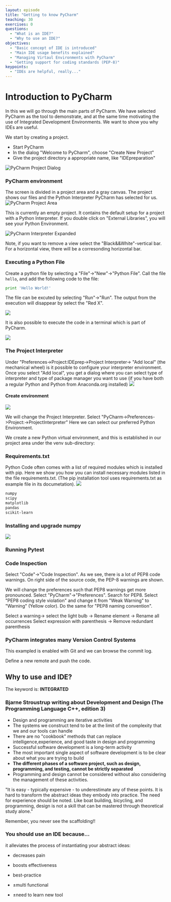 ```yaml
---
layout: episode
title: "Getting to know PyCharm"
teaching: 30
exercises: 0
questions:
  - "What is an IDE?"
  - "Why to use an IDE?"
objectives:
  - "Basic concept of IDE is introduced"
  - "Main IDE usage benefits explained"
  - "Managing Virtaul Environments with PyCharm"
  - "Getting support for coding standards (PEP-8)"
keypoints:
  - "IDEs are helpful, really..."
---
```


# Introduction to PyCharm

In this we will go through the main parts of PyCharm. We have selected PyCharm as the tool to demonstrate,
and at the same time motivating the use of Integrated Development Environments. We want to show you why
IDEs are useful.

We start by creating a project.
 - Start PyCharm
 - In the dialog "Welcome to PyCharm", choose "Create New Project"
-  Give the project directory a appropriate name, like "IDEpreparation"

![PyCharm Project Dialog](../img/PyC_proj_dialog.png)

### PyCharm environment
The screen is divided in a project area and a gray canvas. The project shows our files and the
Python Interpreter PyCharm has selected for us.
![PyCharm Project Area](../img/PyC_project_area.png)

This is currently an empty project. It contains the default setup for a project with a Python Interpreter.
If you double click on "External Libraries", you will see your Python Environment.

![PyCharm Interpreter Expanded](../img/PyC_py_expand.png)

Note, if you want to remove a view select the "Black&&White"-vertical bar. For a horizontal view,
there will be a corresonding horizontal bar.

### Executing a Python File
Create a python file by selecting a "File"->"New"->"Python File". Call the file `hello`, and add the following
code to the file:

```python
print 'Hello World!'
```
The file can be excuted by selecting "Run"->"Run". The output from the execution will disappear
by select the "Red X".

![](../img/PyC_run.png)

It is also possible to execute the code in a terminal which is part of PyCharm.

![](../img/PyC_hw.png)


### The Project Interpreter
Under "Preferences->Project:IDEprep->Project Interpreter-> "Add local" (the mechanical wheel) is it possible
to configure your interpreter environment. Once you select "Add local", you get a dialog where you can
select type of interpreter and type of package manager you want to use (if you have both a regular Python 
and Python from Anaconda.org installed)
![](../img/PyC_local_py_interpreter.png)
#### Create environment
![](../img/PyC_cr_conda_env.png)

We will change the Project Interpreter.
Select "PyCharm->Preferences->Project:<project-name>->ProjectInterpreter"
Here we can select our preferred  Python Environment.

We create a new Python virtual environment, and this is established in our project area under
the venv sub-directory:

### Requirements.txt
Python Code often comes with a list of required modules which is installed with pip. Here we show you
how you can install necessary modules listed in the file requirements.txt. (The pip installation tool
uses requirements.txt as example file in its documetation).
![](img/PyC_integrated_tools.png)
```txt
numpy
scipy
matplotlib
pandas
scikit-learn
```

### Installing and upgrade numpy
![](../img/PyC_eventlog_env.png)
### Running Pytest

### Code Inspection
Select "Code"->"Code Inspection". As we see, there is a lot of PEP8 code warnings. On right side
of the source code, the PEP-8 warnings are shown.

We will change the preferences such that PEP8 warnings get more pronounced.
Select "PyCharm"->"Preferences". Search for PEP8. Select "PEP8 coding style violation" and change
it from "Weak Warning" to "Warning" (Yellow color). Do the same for "PEP8 naming convention".

Select a warning-> select the light bulb -> Rename element -> Rename all occurrences
Select expression with parenthesis -> Remove redundant parenthesis


### PyCharm integrates many Version Control Systems
This exampled is enabled with Git and we can browse the commit log.

Define a new remote and push the code.

##  Why to use and IDE?

The keyword is: **INTEGRATED**
 
###  Bjarne Stroustrup writing about Development and Design (The Programming Language C++, edition 3)
  - Design and programming are iterative activities
  - The systems we construct tend to be at the limit of the complexity that  we and our tools can handle
  - There are no "cookbook" methods that can replace intelligence,experience, and good taste in design and programming  
  - Successful software development is a long-term activity
  - The most important single aspect of software development is to be clear about what you are trying to build
  - **The different phases of a software project, such as design, programming, and testing, cannot be strictly separated**
  - Programming and design cannot be considered without also considering the management of these activities.

"It is easy - typically expensive - to underestimate any of these points. It is hard to transform the abstract ideas they embody into practice. The need for experience should be noted. Like boat building, bicycling, and programming, design is not a skill that can be mastered through theoretical study alone."


Remember, you never see the scaffolding!!

### You should use an IDE because...
it alleviates the process of instantiating your abstract ideas:
- decreases pain
- boosts effectiveness
- best-practice

- ±multi functional
- ±need to learn new tool
 
